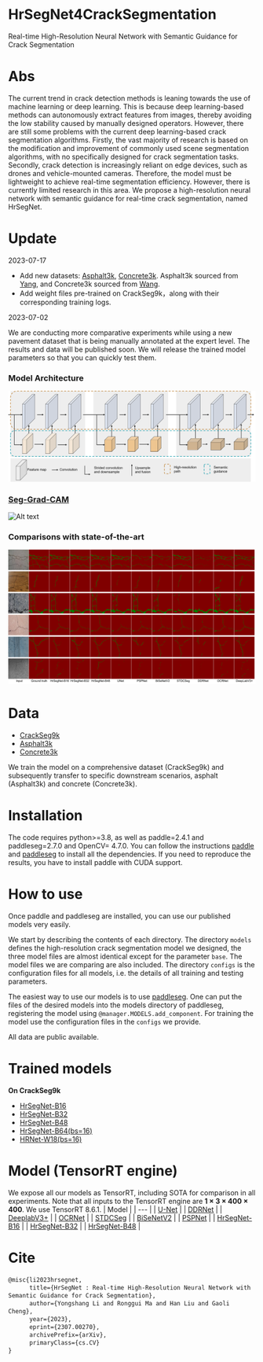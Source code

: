 # HrSegNet4CrackSegmentation
Real-time High-Resolution Neural Network with Semantic Guidance for Crack Segmentation

# Abs
The current trend in crack detection methods is leaning towards the use of machine learning or deep learning. This is because deep learning-based methods can autonomously extract features from images, thereby avoiding the low stability caused by manually designed operators. However, there are still some problems with the current deep learning-based crack segmentation algorithms. Firstly, the vast majority of research is based on the modification and improvement of commonly used scene segmentation algorithms, with no specifically designed for crack segmentation tasks. Secondly, crack detection is increasingly reliant on edge devices, such as drones and vehicle-mounted cameras. Therefore, the model must be lightweight to achieve real-time segmentation efficiency. However, there is currently limited research in this area. We propose a high-resolution neural network with semantic guidance for real-time crack segmentation, named HrSegNet.

# Update 
2023-07-17
* Add new datasets: [Asphalt3k](https://chdeducn-my.sharepoint.com/:u:/g/personal/2018024008_chd_edu_cn/EVj4M3fxfcFEuUToiO1QODEBtUuSPXE5FQONgNYti7PDFQ?e=IwZgXT), [Concrete3k](https://chdeducn-my.sharepoint.com/:u:/g/personal/2018024008_chd_edu_cn/Ef-1J7oMk7JHktzA8ildcYQBcqRaz0Er5Y29fN-VQ9SJbw?e=plD8oP). Asphalt3k sourced from [Yang](https://www.mdpi.com/2076-3417/12/19/10089), and Concrete3k sourced from [Wang](https://www.sciencedirect.com/science/article/pii/S0926580522001480).
* Add weight files pre-trained on CrackSeg9k，along with their corresponding training logs.
  
2023-07-02

We are conducting more comparative experiments while using a new pavement dataset that is being manually annotated at the expert level. The results and data will be published soon. We will release the trained model parameters so that you can quickly test them.
### Model Architecture  
![Alt text](./fig/fig1.png)
### [Seg-Grad-CAM](https://arxiv.org/abs/2002.11434)  
![Alt text](./fig/fig5.png)
### Comparisons with state-of-the-art
![Alt text](./fig/fig8.png)


# Data
* [CrackSeg9k](https://github.com/Dhananjay42/crackseg9k) 
* [Asphalt3k](https://chdeducn-my.sharepoint.com/:u:/g/personal/2018024008_chd_edu_cn/EVj4M3fxfcFEuUToiO1QODEBtUuSPXE5FQONgNYti7PDFQ?e=IwZgXT)
* [Concrete3k](https://chdeducn-my.sharepoint.com/:u:/g/personal/2018024008_chd_edu_cn/Ef-1J7oMk7JHktzA8ildcYQBcqRaz0Er5Y29fN-VQ9SJbw?e=plD8oP)

We train the model on a comprehensive dataset (CrackSeg9k) and subsequently transfer to specific downstream scenarios, asphalt (Asphalt3k) and concrete (Concrete3k).
# Installation
The code requires python>=3.8, as well as paddle=2.4.1 and paddleseg=2.7.0 and OpenCV= 4.7.0. You can follow the instructions [paddle](https://github.com/PaddlePaddle/Paddle) and [paddleseg](https://github.com/PaddlePaddle/PaddleSeg) to install all the dependencies. If you need to reproduce the results, you have to install paddle with CUDA support.

# How to use
Once paddle and paddleseg are installed, you can use our published models very easily.  

We start by describing the contents of each directory. The directory `models` defines the high-resolution crack segmentation model we designed, the three model files are almost identical except for the parameter `base`. The model files we are comparing are also included. The directory `configs` is the configuration files for all models, i.e. the details of all training and testing parameters.  

The easiest way to use our models is to use [paddleseg](https://github.com/PaddlePaddle/PaddleSeg). One can put the files of the desired models into the models directory of paddleseg, registering the model using `@manager.MODELS.add_component`. For training the model use the configuration files in the `configs` we provide. 

All data are public available.


# Trained models
**On CrackSeg9k**
* [HrSegNet-B16](https://chdeducn-my.sharepoint.com/:u:/g/personal/2018024008_chd_edu_cn/EZWMNQXFtTpPl-SnUyoKpS0B2EDCDZIn2SX00C0AI_U-Jg?e=o0gqxN)
* [HrSegNet-B32](https://chdeducn-my.sharepoint.com/:u:/g/personal/2018024008_chd_edu_cn/EVaZjUC9tVNMoMkbNOdmemEBh6xPEBUzo2-0ddjGl3bfRQ?e=MWs6Z9)
* [HrSegNet-B48](https://chdeducn-my.sharepoint.com/:u:/g/personal/2018024008_chd_edu_cn/EdoG_do5oFdPmP6NDqWh8AEBh1CfTl6SxD6DX_smxl9WFA?e=WAr0Fi)
* [HrSegNet-B64(bs=16)](https://chdeducn-my.sharepoint.com/:u:/g/personal/2018024008_chd_edu_cn/ETzpUJ9FkN1CoTOO1PB1-68BNYNdqtB0gowlkjzuNJCtQw?e=rCkTGO)
* [HRNet-W18(bs=16)](https://chdeducn-my.sharepoint.com/:u:/g/personal/2018024008_chd_edu_cn/EQcoB7KEbMZHidBi2JchS78BoeI35zALH0m6w3727u7HGA?e=nNDb39)


# Model (TensorRT engine)
We expose all our models as TensorRT, including SOTA for comparison in all experiments. Note that all inputs to the TensorRT engine are **1 × 3 × 400 × 400**. We use TensorRT 8.6.1.
| Model |
| --- |
| [U-Net](https://chdeducn-my.sharepoint.com/:u:/g/personal/2018024008_chd_edu_cn/EYoEi_aQczxOswVyAi8FQBgBYSYXalI8oZKRszWHgbzZwg?e=XuFGzf) |
| [DDRNet](https://chdeducn-my.sharepoint.com/:u:/g/personal/2018024008_chd_edu_cn/EX-QSVExyFVLvasiouuvEwEBe4HPdK3N8HxklK5CAn07DQ?e=DfdBZz) |
| [DeeplabV3+](https://chdeducn-my.sharepoint.com/:u:/g/personal/2018024008_chd_edu_cn/ETkJ1rMqaqBGrfWNg5KCF0EBIxCfYlFk3t0IRD2Uk2cQcA?e=ISPLG0) |
| [OCRNet](https://chdeducn-my.sharepoint.com/:u:/g/personal/2018024008_chd_edu_cn/Ed0l6UAckEFGodrNz1W7aHgBOmoVN6-yZfNIKMTJOp4Fug?e=7u8ZOD) |
| [STDCSeg](https://chdeducn-my.sharepoint.com/:u:/g/personal/2018024008_chd_edu_cn/EV1Rra3XuP5GqImDWMeYdbEBSt64lrmWnAQETKJe0NTO5Q?e=LN0VxD) |
| [BiSeNetV2](https://chdeducn-my.sharepoint.com/:u:/g/personal/2018024008_chd_edu_cn/EfovCQdm_5FJoaySbnd2SBsB2becRV7KTQa7A9_oL7lkHA?e=TI8gZJ) |
| [PSPNet](https://chdeducn-my.sharepoint.com/:u:/g/personal/2018024008_chd_edu_cn/ERTJdaWfJ-9Ess81IwvnBE4Ba0pVnGgyqyZoHFC5hEe1pQ?e=ZzB5Xa) |
| [HrSegNet-B16](https://chdeducn-my.sharepoint.com/:u:/g/personal/2018024008_chd_edu_cn/EYq7OVwYeRtJm0PtXmytSmoB-Ywu8PsC-9eS95V0M7GSpQ?e=1GgLOt) |
| [HrSegNet-B32](https://chdeducn-my.sharepoint.com/:u:/g/personal/2018024008_chd_edu_cn/EURuJVQAW25GnJBvdwW76pgBZdZqyWwT_vifP7Ta98O8_w?e=kKZVLb) |
| [HrSegNet-B48](https://chdeducn-my.sharepoint.com/:u:/g/personal/2018024008_chd_edu_cn/EcUUFXq9dbJHmAz1roiZCMUB3zeM49ILOwzFzHe0iAYS8w?e=SAGci7) |


# Cite
```
@misc{li2023hrsegnet,
      title={HrSegNet : Real-time High-Resolution Neural Network with Semantic Guidance for Crack Segmentation}, 
      author={Yongshang Li and Ronggui Ma and Han Liu and Gaoli Cheng},
      year={2023},
      eprint={2307.00270},
      archivePrefix={arXiv},
      primaryClass={cs.CV}
}
```



